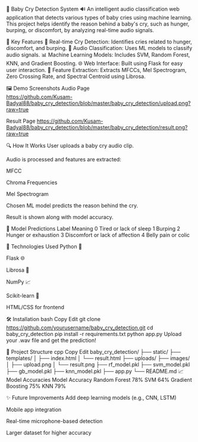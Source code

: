👶 Baby Cry Detection System 🔊
An intelligent audio classification web application that detects various types of baby cries using machine learning. This project helps identify the reason behind a baby's cry, such as hunger, burping, or discomfort, by analyzing real-time audio signals.

🚀 Key Features
🎯 Real-time Cry Detection: Identifies cries related to hunger, discomfort, and burping.
🎤 Audio Classification: Uses ML models to classify audio signals.
📊 Machine Learning Models: Includes SVM, Random Forest, KNN, and Gradient Boosting.
🌐 Web Interface: Built using Flask for easy user interaction.
🧠 Feature Extraction: Extracts MFCCs, Mel Spectrogram, Zero Crossing Rate, and Spectral Centroid using Librosa.

🖼️ Demo Screenshots
Audio Page	
https://github.com/Kusam-Badyal88/baby_cry_detection/blob/master/baby_cry_detection/upload.png?raw=true

Result Page 
https://github.com/Kusam-Badyal88/baby_cry_detection/blob/master/baby_cry_detection/result.png?raw=true



🔍 How It Works
User uploads a baby cry audio clip.

Audio is processed and features are extracted:

MFCC

Chroma Frequencies

Mel Spectrogram

Chosen ML model predicts the reason behind the cry.

Result is shown along with model accuracy.

🧠 Model Predictions
Label	Meaning
0	Tired or lack of sleep
1	Burping
2	Hunger or exhaustion
3	Discomfort or lack of affection
4	Belly pain or colic

🚀 Technologies Used
Python 🐍

Flask 🌐

Librosa 🎵

NumPy 📈

Scikit-learn 🤖

HTML/CSS for frontend

🛠️ Installation
bash
Copy
Edit
git clone https://github.com/yourusername/baby_cry_detection.git
cd baby_cry_detection
pip install -r requirements.txt
python app.py
Upload your .wav file and get the prediction!

📂 Project Structure
cpp
Copy
Edit
baby_cry_detection/
├── static/
├── templates/
│   ├── index.html
│   └── result.html
├── uploads/
├── images/
│   ├── upload.png
│   └── result.png
├── rf_model.pkl
├── svm_model.pkl
├── gb_model.pkl
├── knn_model.pkl
├── app.py
└── README.md
📈 Model Accuracies
Model	Accuracy
Random Forest	78%
SVM	64%
Gradient Boosting	75%
KNN	79%

✨ Future Improvements
Add deep learning models (e.g., CNN, LSTM)

Mobile app integration

Real-time microphone-based detection

Larger dataset for higher accuracy
